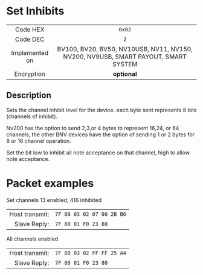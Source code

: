 # Set Inhibits

|                   |                       |
|:-----------------:|:---------------------:|
| Code HEX          | `0x02`                |
| Code DEC          | `2`                  |
| Implemented on    | BV100, BV20, BV50, NV10USB, NV11, NV150, NV200, NV9USB, SMART PAYOUT, SMART SYSTEM |
| Encryption        | **optional**          |

## Description
Sets the channel inhibit level for the device. each byte sent represents 8 bits (channels of
inhibit).

Nv200 has the option to send 2,3,or 4 bytes to represent 16,24, or 64 channels, the other
BNV devices have the option of sending 1 or 2 bytes for 8 or 16 channel operation.

Set the bit low to inhibit all note acceptance on that channel, high to allow note acceptance.

# Packet examples

Set channels 1­3 enabled, 4­16 inhibited

|                |                       |
|---------------:|:----------------------|
| Host transmit: | `7F 80 03 02 07 00 2B B6` |
| Slave Reply:   | `7F 80 01 F0 23 80` |


All channels enabled

|                |                       |
|---------------:|:----------------------|
| Host transmit: | `7F 80 03 02 FF FF 25 A4` |
| Slave Reply:   | `7F 80 01 F0 23 80` |

